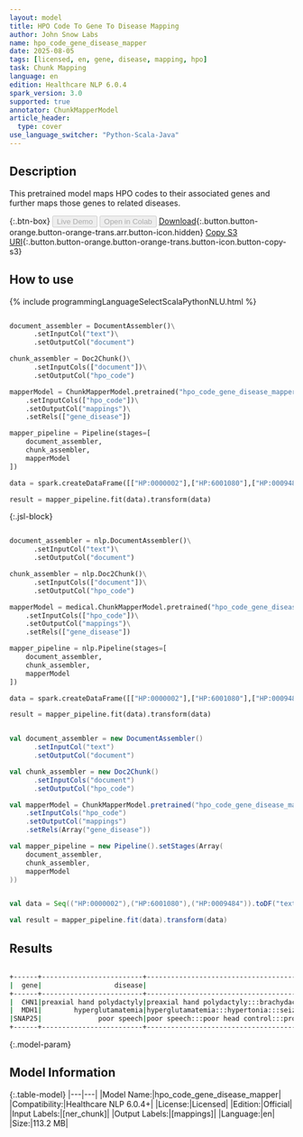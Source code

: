 ```yaml
---
layout: model
title: HPO Code To Gene To Disease Mapping
author: John Snow Labs
name: hpo_code_gene_disease_mapper
date: 2025-08-05
tags: [licensed, en, gene, disease, mapping, hpo]
task: Chunk Mapping
language: en
edition: Healthcare NLP 6.0.4
spark_version: 3.0
supported: true
annotator: ChunkMapperModel
article_header:
  type: cover
use_language_switcher: "Python-Scala-Java"
---
```


## Description

This pretrained model maps HPO codes to their associated genes and further maps those genes to related diseases.

{:.btn-box}
<button class="button button-orange" disabled>Live Demo</button>
<button class="button button-orange" disabled>Open in Colab</button>
[Download](https://s3.amazonaws.com/auxdata.johnsnowlabs.com/clinical/models/hpo_code_gene_disease_mapper_en_6.0.4_3.0_1754424435921.zip){:.button.button-orange.button-orange-trans.arr.button-icon.hidden}
[Copy S3 URI](s3://auxdata.johnsnowlabs.com/clinical/models/hpo_code_gene_disease_mapper_en_6.0.4_3.0_1754424435921.zip){:.button.button-orange.button-orange-trans.button-icon.button-copy-s3}

## How to use



<div class="tabs-box" markdown="1">
{% include programmingLanguageSelectScalaPythonNLU.html %}
  
```python

document_assembler = DocumentAssembler()\
      .setInputCol("text")\
      .setOutputCol("document")

chunk_assembler = Doc2Chunk()\
      .setInputCols(["document"])\
      .setOutputCol("hpo_code")

mapperModel = ChunkMapperModel.pretrained("hpo_code_gene_disease_mapper", "en", "clinical/models")\
    .setInputCols(["hpo_code"])\
    .setOutputCol("mappings")\
    .setRels(["gene_disease"])

mapper_pipeline = Pipeline(stages=[
    document_assembler,
    chunk_assembler,
    mapperModel
])

data = spark.createDataFrame([["HP:0000002"],["HP:6001080"],["HP:0009484"]]).toDF("text")

result = mapper_pipeline.fit(data).transform(data)

```

{:.jsl-block}
```python

document_assembler = nlp.DocumentAssembler()\
      .setInputCol("text")\
      .setOutputCol("document")

chunk_assembler = nlp.Doc2Chunk()\
      .setInputCols(["document"])\
      .setOutputCol("hpo_code")

mapperModel = medical.ChunkMapperModel.pretrained("hpo_code_gene_disease_mapper", "en", "clinical/models")\
    .setInputCols(["hpo_code"])\
    .setOutputCol("mappings")\
    .setRels(["gene_disease"])

mapper_pipeline = nlp.Pipeline(stages=[
    document_assembler,
    chunk_assembler,
    mapperModel
])

data = spark.createDataFrame([["HP:0000002"],["HP:6001080"],["HP:0009484"]]).toDF("text")

result = mapper_pipeline.fit(data).transform(data)

```
```scala

val document_assembler = new DocumentAssembler()
      .setInputCol("text")
      .setOutputCol("document")

val chunk_assembler = new Doc2Chunk()
      .setInputCols("document")
      .setOutputCol("hpo_code")

val mapperModel = ChunkMapperModel.pretrained("hpo_code_gene_disease_mapper", "en", "clinical/models")
    .setInputCols("hpo_code")
    .setOutputCol("mappings")
    .setRels(Array("gene_disease"))

val mapper_pipeline = new Pipeline().setStages(Array(
    document_assembler,
    chunk_assembler,
    mapperModel
))


val data = Seq(("HP:0000002"),("HP:6001080"),("HP:0009484")).toDF("text")

val result = mapper_pipeline.fit(data).transform(data)

```
</div>

## Results

```bash

+------+-------------------------+--------------------------------------------------------------------------------------------------------------------------------------------------------------------------------------------------------+
|  gene|                  disease|                                                                                                                                                                                       all_k_resolutions|
+------+-------------------------+--------------------------------------------------------------------------------------------------------------------------------------------------------------------------------------------------------+
|  CHN1|preaxial hand polydactyly|preaxial hand polydactyly:::brachydactyly:::marcus gunn jaw winking synkinesis:::triphalangeal thumb:::duane anomaly:::seizure:::global developmental delay:::irregular hyperpigmentation:::ectopic k...|
|  MDH1|        hyperglutamatemia|hyperglutamatemia:::hypertonia:::seizure:::global developmental delay:::infra-orbital crease:::hypsarrhythmia:::partial agenesis of the corpus callosum:::autosomal recessive inheritance:::axial hyp...|
|SNAP25|              poor speech|poor speech:::poor head control:::proximal muscle weakness:::motor delay:::gait disturbance:::bulbar palsy:::areflexia:::seizure:::hypotonia:::ataxia:::intellectual disability:::hyporeflexia:::dysa...|
+------+-------------------------+--------------------------------------------------------------------------------------------------------------------------------------------------------------------------------------------------------+

```

{:.model-param}
## Model Information

{:.table-model}
|---|---|
|Model Name:|hpo_code_gene_disease_mapper|
|Compatibility:|Healthcare NLP 6.0.4+|
|License:|Licensed|
|Edition:|Official|
|Input Labels:|[ner_chunk]|
|Output Labels:|[mappings]|
|Language:|en|
|Size:|113.2 MB|
